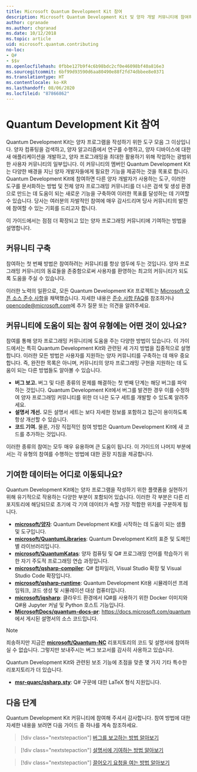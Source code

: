 ```yaml
---
title: Microsoft Quantum Development Kit 참여
description: Microsoft Quantum Development Kit 및 양자 개발 커뮤니티에 참여하는 방법을 알아봅니다.
author: cgranade
ms.author: chgranad
ms.date: 10/12/2018
ms.topic: article
uid: microsoft.quantum.contributing
no-loc:
- Q#
- $$v
ms.openlocfilehash: 0fbbe127b9f4c6b98bdc2cf0e46098bf40a816e3
ms.sourcegitcommit: 6bf99d93590d6aa80490e88f2fd74dbbee8e0371
ms.translationtype: HT
ms.contentlocale: ko-KR
ms.lasthandoff: 08/06/2020
ms.locfileid: "87866862"
---
```

# <a name="contributing-to-the-quantum-development-kit"></a>Quantum Development Kit 참여

Quantum Development Kit는 양자 프로그램을 작성하기 위한 도구 모음 그 이상입니다.
양자 컴퓨팅을 검색하고, 양자 알고리즘에서 연구를 수행하고, 양자 디바이스에 대한 새 애플리케이션을 개발하고, 양자 프로그래밍을 최대한 활용하기 위해 작업하는 광범위한 사용자 커뮤니티의 일부입니다.
이 커뮤니티의 멤버인 Quantum Development Kit는 다양한 배경을 지닌 양자 개발자들에게 필요한 기능을 제공하는 것을 목표로 합니다.
Quantum Development Kit에 참여하면 다른 양자 개발자가 사용하는 도구, 이러한 도구를 문서화하는 방법 및 전체 양자 프로그래밍 커뮤니티를 더 나은 검색 및 생성 환경으로 만드는 데 도움이 되는 새로운 기능을 구축하여 이러한 목표를 달성하는 데 기여할 수 있습니다.
당사는 여러분의 자발적인 참여에 매우 감사드리며 당사 커뮤니티의 발전에 참여할 수 있는 기회를 드리고자 합니다. 

이 가이드에서는 점점 더 확장되고 있는 양자 프로그래밍 커뮤니티에 기여하는 방법을 설명합니다.

## <a name="building-community"></a>커뮤니티 구축

참여하는 첫 번째 방법은 참여하려는 커뮤니티를 항상 염두에 두는 것입니다.
양자 프로그래밍 커뮤니티의 동료들을 존중함으로써 사용자를 환영하는 최고의 커뮤니티가 되도록 도움을 주실 수 있습니다.

이러한 노력의 일환으로, 모든 Quantum Development Kit 프로젝트는 [Microsoft 오픈 소스 준수 사항](https://opensource.microsoft.com/codeofconduct/)을 채택했습니다.
자세한 내용은 [준수 사항 FAQ](https://opensource.microsoft.com/codeofconduct/faq/)를 참조하거나 [opencode@microsoft.com](mailto:opencode@microsoft.com)에 추가 질문 또는 의견을 알려주세요.

## <a name="what-kinds-of-contributions-help-the-community"></a>커뮤니티에 도움이 되는 참여 유형에는 어떤 것이 있나요?

참여를 통해 양자 프로그래밍 커뮤니티에 도움을 주는 다양한 방법이 있습니다.
이 가이드에서는 특히 Quantum Development Kit와 관련된 세 가지 방법을 집중적으로 설명합니다.
이러한 모든 방법은 사용자를 지원하는 양자 커뮤니티를 구축하는 데 매우 중요합니다.
즉, 완전한 목록은 아니며, 커뮤니티의 양자 프로그래밍 구현을 지원하는 데 도움이 되는 다른 방법들도 알아볼 수 있습니다.

- **버그 보고.** 버그 및 다른 종류의 문제를 해결하는 첫 번째 단계는 해당 버그를 파악하는 것입니다. Quantum Development Kit에서 버그를 발견한 경우 이를 수정하여 양자 프로그래밍 커뮤니티를 위한 더 나은 도구 세트를 개발할 수 있도록 알려주세요.
- **설명서 개선.** 모든 설명서 세트는 보다 자세한 정보를 포함하고 접근이 용이하도록 항상 개선할 수 있습니다.
- **코드 기여.** 물론, 가장 직접적인 참여 방법은 Quantum Development Kit에 새 코드를 추가하는 것입니다.

이러한 종류의 참여는 모두 매우 유용하며 큰 도움이 됩니다.
이 가이드의 나머지 부분에서는 각 유형의 참여를 수행하는 방법에 대한 권장 지침을 제공합니다.

## <a name="where-do-contributions-go"></a>기여한 데이터는 어디로 이동되나요?

Quantum Development Kit에는 양자 프로그램을 작성하기 위한 플랫폼을 실현하기 위해 유기적으로 작용하는 다양한 부분이 포함되어 있습니다.
이러한 각 부분은 다른 리포지토리에 해당되므로 초기에 각 기여 데이터가 속할 가장 적합한 위치를 구분하게 됩니다.

- [**microsoft/양자**](https://github.com/Microsoft/Quantum): Quantum Development Kit를 시작하는 데 도움이 되는 샘플 및 도구입니다.
- [**microsoft/QuantumLibraries**](https://github.com/Microsoft/QuantumLibraries): Quantum Development Kit의 표준 및 도메인별 라이브러리입니다.
- [**microsoft/QuantumKatas**](https://github.com/Microsoft/QuantumKatas): 양자 컴퓨팅 및 Q# 프로그래밍 언어를 학습하기 위한 자기 주도적 프로그래밍 연습 과정입니다.
- [**microsoft/qsharp-compiler**](https://github.com/microsoft/qsharp-compiler): Q# 컴파일러, Visual Studio 확장 및 Visual Studio Code 확장입니다.
- [**microsoft/qsharp-runtime**](https://github.com/microsoft/qsharp-runtime): Quantum Development Kit용 시뮬레이션 프레임워크, 코드 생성 및 시뮬레이션 대상 컴퓨터입니다.
- [**microsoft/iqsharp**](https://github.com/microsoft/iqsharp): 클라우드 환경에서 IQ#를 사용하기 위한 Docker 이미지와 Q#용 Jupyter 커널 및 Python 호스트 기능입니다.
- [**MicrosoftDocs/quantum-docs-pr**](https://github.com/MicrosoftDocs/quantum-docs-pr): https://docs.microsoft.com/quantum 에서 게시된 설명서의 소스 코드입니다.

> [!NOTE]
> 죄송하지만 지금은 [**microsoft/Quantum-NC**](https://github.com/microsoft/Quantum-NC) 리포지토리의 코드 및 설명서에 참여하실 수 없습니다. 그렇지만 보내주시는 버그 보고서를 감사히 사용하고 있습니다.

Quantum Development Kit와 관련된 보조 기능에 초점을 맞춘 몇 가지 기타 특수한 리포지토리가 더 있습니다.

- [**msr-quarc/qsharp.sty**](https://github.com/msr-quarc/qsharp.sty): Q# 구문에 대한 LaTeX 형식 지원입니다.

## <a name="next-steps"></a>다음 단계

Quantum Development Kit 커뮤니티에 참여해 주셔서 감사합니다.
참여 방법에 대한 자세한 내용을 보려면 다음 가이드 중 하나를 계속 참조하세요.

> [!div class="nextstepaction"]
> [버그를 보고하는 방법 알아보기](xref:microsoft.quantum.contributing.reporting)

> [!div class="nextstepaction"]
> [설명서에 기여하는 방법 알아보기](xref:microsoft.quantum.contributing.docs)

> [!div class="nextstepaction"]
> [끌어오기 요청을 여는 방법 알아보기](xref:microsoft.quantum.contributing.pulls)
